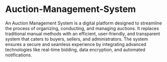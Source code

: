 # Auction-Management-System
An Auction Management System is a digital platform designed to streamline the process of organizing, conducting, and managing auctions. It replaces traditional manual methods with an efficient, user-friendly, and transparent system that caters to buyers, sellers, and administrators. The system ensures a secure and seamless experience by integrating advanced technologies like real-time bidding, data encryption, and automated notifications.
